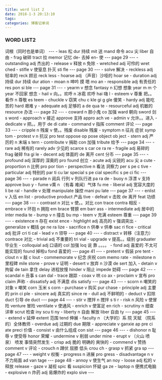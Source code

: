 ```yaml
---
title: word list 2
date: 2018-1-3 20:13:10
tags:
categories: 博客记单词   
---
```


<h3>WORD LIST2</h3>
词根（同时也是单词）
---
- leas 松  dur 持续 mit 送  mand 命令 acu 尖  liber 自由
- frag 破碎 tract 拉 memor 记忆 de- 去掉 en- 使
---
page 29
---
- outstanding adj 杰出的
- release v 释放 n 免除
- wretched adj 可伶的  wret ched  
- stifle v 使窒息 扑灭  sti fle
---
page 30
---
- solve 解决
- reckless adj 轻率的 reck 顾忌  reck less
- hoarse adj （声音）沙哑的 hoar se
- duration adj 持续 dur 持续 dur ation
- moan n 呻吟 摸 嗯  mo an
- responsible adj 有责任的 res pon si ble
---
page 31
---
- yearm v 想念  fantasy n 幻想 想象 year m m 个year 不回家 想念
- hail v 向。。欢呼 n 冰雹 欢呼 hai 嗨 l
- esteem v 尊重 把。。看作  n 尊敬 es teem
- chuckle v 窃笑  chu c kle  gi g gle 傻笑
- hardy adj 能吃苦的 hard 艰难 y
- adequate adj 足够的 a de qua te
- resourceful adj 机敏的  resource 办法
---
page 32
---
- coward n 胆小鬼 co 加强  ward 朝向  sword  剑 s word
- approach v 接近  approve 支持 appro ach ve
- admin v 允许。。进入
- dedicate v 把。。用于 de di cate
- command v 指挥  comment 评论
---
page 33
---
- cripple n 残废 v 使。。残废  disable 残废
- symptom n 征兆 症状  symp tom
- protest v n 抗议 pro test   oppose  op pose  object ob ject
- stern adj 严厉的 n 末端  s tern
- contribute v 捐助 con 加强 tribute 给予
---
page 34
---
- rare adj 稀有的 rarely adv 少见的 scarce s car ce   ra re
- fragile adj 易碎的 frag 破碎 fra gi le
- decent adj 体面的 de 离开 cent 分币
---
page 35
---
- profound adj 深厚的 深奥的 pro found 创立
- acute adj 尖锐的 acu 尖 a cute
- proportion n 比例 pro por tion
- perspective n 看法 洞察力  per s pe c tive
- particular adj 特别的 par ti cu lar special s pe cial  specific s pe ci fic
---
page 36
---
- parade n 阅兵 行列 v 列队行进 pa ra de
- buoy n 浮漂 v 支持 approve  buo y
- fume v熏 n （有毒 难闻）气体 fu me
- liberal adj 宽容大度的 li be ral
- handle v 处理 manipulate 操控  mani pu late
---
page 37
---
- enlist v 入伍 en list
- productive  product 产品 tive  
- defeat v 击败 de 离开 feat 功绩
---
page 38
---
- contrast n 对比 v 使。。对比 con trace  contra 相反
- embrace v 环抱 n 拥抱 em brace 臂膀  em barr ass
- intermediate adj 居中的 inter media te
- bump v n 撞击 bu mp
- teem v 充满  esteem 尊重
---
page 39
---
- existence n 存在 exist ence
- highlight adj 高亮的 v 强调突出
- generalize v 概括 ge ne ra lize
- sacrifice n 供奉  v 供奉  sac ri fice
- critical adj 批评  cri ti cal
- lead v n 领导
---
page 40
---
- distract v 转移（注意力） contrace 对比
- trivial adj 不重要的 tri vial
- upgrade v 提高。。级别 graduater 毕业生
- colloquial adj 口语的 col 加强 loq 说 靠 。。。。
- fond adj 喜爱的 不太可能实现的 found 掉啦u fond 喜爱的  
---
page 41
---
- pretent v 假装 pre tent
- clout n v 敲  c lout
- commemorate v 纪念 庆祝 com memo rate
- milestone n 里程碑 mile stone
- prove v 证明
- desert v 放弃 n 沙漠 de sert 加入
- detain v 拘留 de tain 拿住 delay 进程放慢 hinder v 阻止  impede 妨碍
---
page 42
---
- scandal n 丑事 s can dal
- trace 跟踪
- coax  v 哄 co ax
- proclaim v 宣布 pro claim 声称
- dissatisfy adj  不满意 dis satisfy
---
page 43
---
- scorn n 嘲笑的对象 v 嘲笑 corn 玉米 s corn
- purchase v 购买 pur chase
- principle adj 主要的 prin ci ple
- sincere adj 真实的 since re
- dull adj 不鲜明的
- deduct v 扣除 duct 引导 de duct
---
page 44
---
- stir v 搅拌 n 搅拌 s ti r
- risk n 风险 v 使冒险 venture 冒险 ventilate v 使通风
- enrich v 使富足  en rich
- scrutiny n 细查 详审 scrut 检查 iny scu ti ny
- liberty n 自由 解放 liber 自由 ty
---
page 45
---
- extend v 延伸 extent 范围 tend 伸展
- faculty n （大学的）系 院  天赋 （院系的）全体教师
- overdue adj 过期的 due 期限
- appreciate v ganxie ap pre ci ate   preci  价值
- consist v 由什么组成 con sist
---
page 46
---
- dishonor n 耻辱 v 使受辱 honor 荣耀
- undermine v 削弱 under mine
- erupt v （火山 喷泉） 喷发  事情突然发生
- crisp adj 脆的 明确的 爽快的
- commend v 赞扬 comment v 评论
- crouch n 蹲伏 屈膝 低头 crou ch
- grasp v 抓紧 gra sp
---
page 47
---
- weight v 权衡
- progress n 进展 pro gress
- disadvantage n v 不力局面 ad van tage
---
page 48
- annoy v 使生气 an noy
- loose adj 松的 v 释放 release
- gaze v 凝视 spic  看 suspicion 怀疑 ga ze
- laptop n 便携式电脑
- explosive n 炸药 adj 易爆炸的 explo sive 
---
